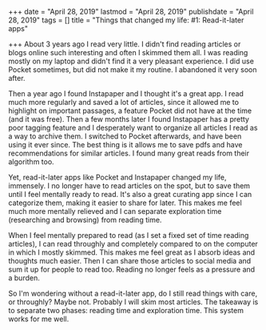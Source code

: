 +++
date = "April 28, 2019"
lastmod = "April 28, 2019"
publishdate = "April 28, 2019"
tags = []
title = "Things that changed my life: #1: Read-it-later apps"

+++
About 3 years ago I read very little. I didn't find reading articles or blogs online such interesting and often I skimmed them all. I was reading mostly on my laptop and didn't find it a very pleasant experience. I did use Pocket sometimes, but did not make it my routine. I abandoned it very soon after.

Then a year ago I found Instapaper and I thought it's a great app. I read much more regularly and saved a lot of articles, since it allowed me to highlight on important passages, a feature Pocket did not have at the time (and it was free). Then a few months later I found Instapaper has a pretty poor tagging feature and I desperately want to organize all articles I read as a way to archive them. I switched to Pocket afterwards, and have been using it ever since. The best thing is it allows me to save pdfs and have recommendations for similar articles. I found many great reads from their algorithm too. 

Yet, read-it-later apps like Pocket and Instapaper changed my life, immensely. I no longer have to read articles on the spot, but to save them until I feel mentally ready to read. It's also a great curating app since I can categorize them, making it easier to share for later. This makes me feel much more mentally relieved and I can separate exploration time (researching and browsing) from reading time.

When I feel mentally prepared to read (as I set a fixed set of time reading articles), I can read throughly and completely compared to on the computer in which I mostly skimmed. This makes me feel great as I absorb ideas and thoughts much easier. Then I can share those articles to social media and sum it up for people to read too. Reading no longer feels as a pressure and a burden.

So I'm wondering without a read-it-later app, do I still read things with care, or throughly? Maybe not. Probably I will skim most articles. The takeaway is to separate two phases: reading time and exploration time. This system works for me well.